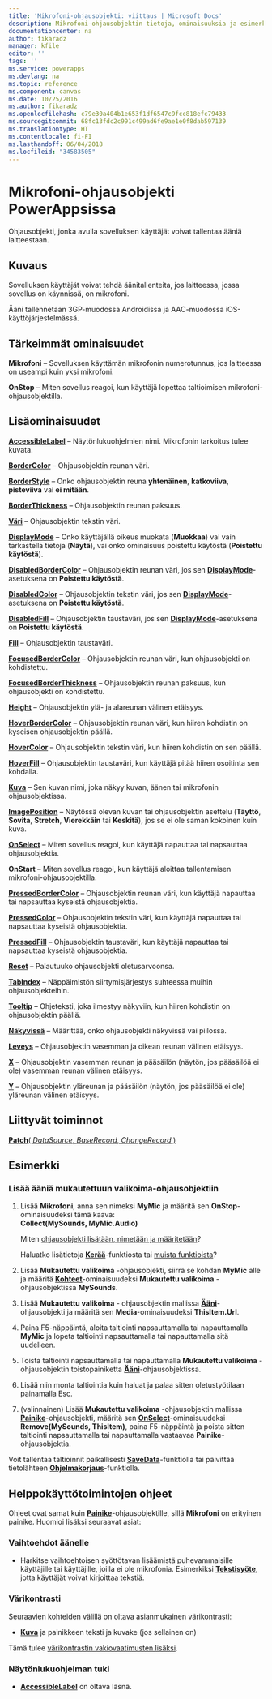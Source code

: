 ```yaml
---
title: 'Mikrofoni-ohjausobjekti: viittaus | Microsoft Docs'
description: Mikrofoni-ohjausobjektin tietoja, ominaisuuksia ja esimerkkejä
documentationcenter: na
author: fikaradz
manager: kfile
editor: ''
tags: ''
ms.service: powerapps
ms.devlang: na
ms.topic: reference
ms.component: canvas
ms.date: 10/25/2016
ms.author: fikaradz
ms.openlocfilehash: c79e30a404b1e653f1df6547c9fcc818efc79433
ms.sourcegitcommit: 68fc13fdc2c991c499ad6fe9ae1e0f8dab597139
ms.translationtype: HT
ms.contentlocale: fi-FI
ms.lasthandoff: 06/04/2018
ms.locfileid: "34583505"
---
```

# <a name="microphone-control-in-powerapps"></a>Mikrofoni-ohjausobjekti PowerAppsissa
Ohjausobjekti, jonka avulla sovelluksen käyttäjät voivat tallentaa ääniä laitteestaan.

## <a name="description"></a>Kuvaus
Sovelluksen käyttäjät voivat tehdä äänitallenteita, jos laitteessa, jossa sovellus on käynnissä, on mikrofoni.

Ääni tallennetaan 3GP-muodossa Androidissa ja AAC-muodossa iOS-käyttöjärjestelmässä.

## <a name="key-properties"></a>Tärkeimmät ominaisuudet
**Mikrofoni** – Sovelluksen käyttämän mikrofonin numerotunnus, jos laitteessa on useampi kuin yksi mikrofoni.

**OnStop** – Miten sovellus reagoi, kun käyttäjä lopettaa taltioimisen mikrofoni-ohjausobjektilla.

## <a name="additional-properties"></a>Lisäominaisuudet
**[AccessibleLabel](properties-accessibility.md)** – Näytönlukuohjelmien nimi. Mikrofonin tarkoitus tulee kuvata.

**[BorderColor](properties-color-border.md)** – Ohjausobjektin reunan väri.

**[BorderStyle](properties-color-border.md)** – Onko ohjausobjektin reuna **yhtenäinen**, **katkoviiva**, **pisteviiva** vai **ei mitään**.

**[BorderThickness](properties-color-border.md)** – Ohjausobjektin reunan paksuus.

**[Väri](properties-color-border.md)**  – Ohjausobjektin tekstin väri.

**[DisplayMode](properties-core.md)** – Onko käyttäjällä oikeus muokata (**Muokkaa**) vai vain tarkastella tietoja (**Näytä**), vai onko ominaisuus poistettu käytöstä (**Poistettu käytöstä**).

**[DisabledBorderColor](properties-color-border.md)** – Ohjausobjektin reunan väri, jos sen **[DisplayMode](properties-core.md)**-asetuksena on **Poistettu käytöstä**.

**[DisabledColor](properties-color-border.md)** – Ohjausobjektin tekstin väri, jos sen **[DisplayMode](properties-core.md)**-asetuksena on **Poistettu käytöstä**.

**[DisabledFill](properties-color-border.md)** – Ohjausobjektin taustaväri, jos sen **[DisplayMode](properties-core.md)**-asetuksena on **Poistettu käytöstä**.

**[Fill](properties-color-border.md)** – Ohjausobjektin taustaväri.

**[FocusedBorderColor](properties-color-border.md)**  – Ohjausobjektin reunan väri, kun ohjausobjekti on kohdistettu.

**[FocusedBorderThickness](properties-color-border.md)** – Ohjausobjektin reunan paksuus, kun ohjausobjekti on kohdistettu.

**[Height](properties-size-location.md)** – Ohjausobjektin ylä- ja alareunan välinen etäisyys.

**[HoverBorderColor](properties-color-border.md)** – Ohjausobjektin reunan väri, kun hiiren kohdistin on kyseisen ohjausobjektin päällä.

**[HoverColor](properties-color-border.md)**  – Ohjausobjektin tekstin väri, kun hiiren kohdistin on sen päällä.

**[HoverFill](properties-color-border.md)**  – Ohjausobjektin taustaväri, kun käyttäjä pitää hiiren osoitinta sen kohdalla.

**[Kuva](properties-visual.md)** – Sen kuvan nimi, joka näkyy kuvan, äänen tai mikrofonin ohjausobjektissa.

**[ImagePosition](properties-visual.md)** – Näytössä olevan kuvan tai ohjausobjektin asettelu (**Täyttö**, **Sovita**, **Stretch**, **Vierekkäin** tai **Keskitä**), jos se ei ole saman kokoinen kuin kuva.

**[OnSelect](properties-core.md)** – Miten sovellus reagoi, kun käyttäjä napauttaa tai napsauttaa ohjausobjektia.

**OnStart** – Miten sovellus reagoi, kun käyttäjä aloittaa tallentamisen mikrofoni-ohjausobjektilla.

**[PressedBorderColor](properties-color-border.md)** – Ohjausobjektin reunan väri, kun käyttäjä napauttaa tai napsauttaa kyseistä ohjausobjektia.

**[PressedColor](properties-color-border.md)** – Ohjausobjektin tekstin väri, kun käyttäjä napauttaa tai napsauttaa kyseistä ohjausobjektia.

**[PressedFill](properties-color-border.md)** – Ohjausobjektin taustaväri, kun käyttäjä napauttaa tai napsauttaa kyseistä ohjausobjektia.

**[Reset](properties-core.md)**  – Palautuuko ohjausobjekti oletusarvoonsa.

**[TabIndex](properties-accessibility.md)** – Näppäimistön siirtymisjärjestys suhteessa muihin ohjausobjekteihin.

**[Tooltip](properties-core.md)** – Ohjeteksti, joka ilmestyy näkyviin, kun hiiren kohdistin on ohjausobjektin päällä.

**[Näkyvissä](properties-core.md)** – Määrittää, onko ohjausobjekti näkyvissä vai piilossa.

**[Leveys](properties-size-location.md)** – Ohjausobjektin vasemman ja oikean reunan välinen etäisyys.

**[X](properties-size-location.md)** – Ohjausobjektin vasemman reunan ja pääsäilön (näytön, jos pääsäilöä ei ole) vasemman reunan välinen etäisyys.

**[Y](properties-size-location.md)** – Ohjausobjektin yläreunan ja pääsäilön (näytön, jos pääsäilöä ei ole) yläreunan välinen etäisyys.

## <a name="related-functions"></a>Liittyvät toiminnot
[**Patch**( *DataSource*, *BaseRecord*, *ChangeRecord* )](../functions/function-patch.md)

## <a name="example"></a>Esimerkki
### <a name="add-sounds-to-a-custom-gallery-control"></a>Lisää ääniä mukautettuun valikoima-ohjausobjektiin
1. Lisää **Mikrofoni**, anna sen nimeksi **MyMic** ja määritä sen **OnStop**-ominaisuudeksi tämä kaava:<br>
   **Collect(MySounds, MyMic.Audio)**

    Miten [ohjausobjekti lisätään, nimetään ja määritetään](../add-configure-controls.md)?

    Haluatko lisätietoja **[Kerää](../functions/function-clear-collect-clearcollect.md)**-funktiosta tai [muista funktioista](../formula-reference.md)?
2. Lisää **Mukautettu valikoima** -ohjausobjekti, siirrä se kohdan **MyMic** alle ja määritä **[Kohteet](properties-core.md)**-ominaisuudeksi **Mukautettu valikoima** -ohjausobjektissa **MySounds**.
3. Lisää **Mukautettu valikoima** - ohjausobjektin mallissa **[Ääni](control-audio-video.md)**-ohjausobjekti ja määritä sen **Media**-ominaisuudeksi  **ThisItem.Url**.
4. Paina F5-näppäintä, aloita taltiointi napsauttamalla tai napauttamalla **MyMic** ja lopeta taltiointi napsauttamalla tai napauttamalla sitä uudelleen.
5. Toista taltiointi napsauttamalla tai napauttamalla **Mukautettu valikoima** -ohjausobjektin toistopainiketta **[Ääni](control-audio-video.md)**-ohjausobjektissa.
6. Lisää niin monta taltiointia kuin haluat ja palaa sitten oletustyötilaan painamalla Esc.
7. (valinnainen) Lisää **Mukautettu valikoima** -ohjausobjektin mallissa **[Painike](control-button.md)**-ohjausobjekti, määritä sen **[OnSelect](properties-core.md)**-ominaisuudeksi **Remove(MySounds, ThisItem)**, paina F5-näppäintä ja poista sitten taltiointi napsauttamalla tai napauttamalla vastaavaa **Painike**-ohjausobjektia.

Voit tallentaa taltioinnit paikallisesti **[SaveData](../functions/function-savedata-loaddata.md)**-funktiolla tai päivittää tietolähteen **[Ohjelmakorjaus](../functions/function-patch.md)**-funktiolla.


## <a name="accessibility-guidelines"></a>Helppokäyttötoimintojen ohjeet
Ohjeet ovat samat kuin **[Painike](control-button.md)**-ohjausobjektille, sillä **Mikrofoni** on erityinen painike. Huomioi lisäksi seuraavat asiat:

### <a name="audio-alternatives"></a>Vaihtoehdot äänelle
* Harkitse vaihtoehtoisen syöttötavan lisäämistä puhevammaisille käyttäjille tai käyttäjille, joilla ei ole mikrofonia. Esimerkiksi **[Tekstisyöte](control-text-input.md)**, jotta käyttäjät voivat kirjoittaa tekstiä.

### <a name="color-contrast"></a>Värikontrasti
Seuraavien kohteiden välillä on oltava asianmukainen värikontrasti:
* **[Kuva](properties-visual.md)** ja painikkeen teksti ja kuvake (jos sellainen on)

Tämä tulee [värikontrastin vakiovaatimusten lisäksi](../accessible-apps-color.md).

### <a name="screen-reader-support"></a>Näytönlukuohjelman tuki
* **[AccessibleLabel](properties-accessibility.md)** on oltava läsnä.

